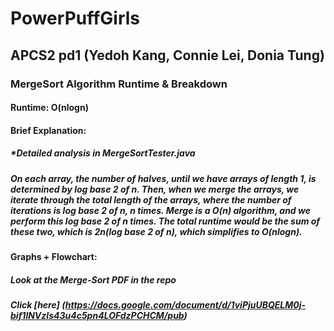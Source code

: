 # PowerPuffGirls
## APCS2 pd1 (Yedoh Kang, Connie Lei, Donia Tung)

### MergeSort Algorithm Runtime & Breakdown
#### Runtime: O(nlogn)

#### Brief Explanation:
##### *Detailed analysis in MergeSortTester.java
##### On each array, the number of halves, until we have arrays of length 1, is determined by log base 2 of n. Then, when we merge the arrays, we iterate through the total length of the arrays, where the number of iterations is log base 2 of n, n times. Merge is a O(n) algorithm, and we perform this log base 2 of n times. The total runtime would be the sum of these two, which is 2n(log base 2 of n), which simplifies to O(nlogn).

#### Graphs + Flowchart:
##### Look at the Merge-Sort PDF in the repo
##### Click [here] (https://docs.google.com/document/d/1viPjuUBQELM0j-bif1lNVzls43u4c5pn4LOFdzPCHCM/pub)
